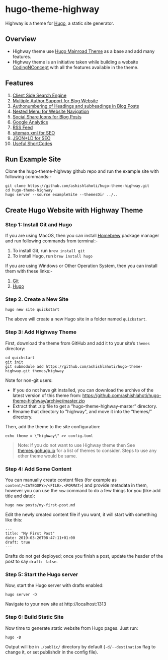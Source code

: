 # hugo-theme-highway
Highway is a theme for [Hugo](https://gohugo.io/), a static site generator.

## Overview
* Highway theme use [Hugo Mainroad Theme](https://themes.gohugo.io/mainroad/) as a base and add many features.
* Highway theme is an initiative taken while building a website [CodingNConcept](https://codingnconcepts.com/) with all the features available in the theme.

## Features
1. [Client Side Search Engine](https://codingnconcepts.com/hugo/client-side-search-engine-hugo/)
2. [Multiple Author Support for Blog Website](https://codingnconcepts.com/hugo/multiple-authors-hugo/)
3. [Authonumbering of Headings and subheadings in Blog Posts](https://codingnconcepts.com/hugo/auto-number-headings-hugo/)
4. [Nested Menu for Website Navigation](https://codingnconcepts.com/hugo/nested-menu-hugo/)
5. [Social Share Icons for Blog Posts](https://codingnconcepts.com/hugo/social-icons-hugo/)
6. [Google Analytics](https://codingnconcepts.com/hugo/custom-google-analytics-hugo/)
7. [RSS Feed](https://codingnconcepts.com/hugo/custom-rss-feed-hugo/)
8. [sitemap.xml for SEO](https://codingnconcepts.com/hugo/sitemap-hugo/)
9. [JSON+LD for SEO](https://codingnconcepts.com/hugo/structure-data-json-ld-hugo/)
10. [Useful ShortCodes](https://codingnconcepts.com/hugo/custom-shortcode-hugo/)

## Run Example Site

Clone the hugo-theme-highway github repo and run the example site with following commands:-
```
git clone https://github.com/ashishlahoti/hugo-theme-highway.git
cd hugo-theme-highway
hugo server --source exampleSite --themesDir ../..
```

## Create Hugo Website with Highway Theme
### Step 1: Install Git and Hugo
If you are using MacOS, then you can install [Homebrew](https://brew.sh/) package manager and run following commands from terminal:-
1. To install Git, run  `brew install git`
2. To install Hugo, run `brew install hugo`

If you are using Windows or Other Operation System, then you can install them with these links:-
1. [Git](https://git-scm.com/downloads)
2. [Hugo](https://gohugo.io/getting-started/installing) 

### Step 2. Create a New Site
```
hugo new site quickstart
```
The above will create a new Hugo site in a folder named `quickstart`.

### Step 3: Add Highway Theme
First, download the theme from GitHub and add it to your site’s `themes` directory:

```
cd quickstart
git init
git submodule add https://github.com/ashishlahoti/hugo-theme-highway.git themes/highway
```

Note for non-git users:

* If you do not have git installed, you can download the archive of the latest version of this theme from: https://github.com/ashishlahoti/hugo-theme-highway/archive/master.zip
* Extract that .zip file to get a “hugo-theme-highway-master” directory.
* Rename that directory to "highway", and move it into the “themes/” directory.

Then, add the theme to the site configuration:

```
echo theme = \"highway\" >> config.toml
```

>Note: If you do not want to use Highway theme then See [themes.gohugo.io](https://themes.gohugo.io/) for a list of themes to consider. Steps to use any other theme would be same.

### Step 4: Add Some Content 
You can manually create content files (for example as `content/<CATEGORY>/<FILE>.<FORMAT>`) and provide metadata in them, however you can use the `new` command to do a few things for you (like add title and date):

```
hugo new posts/my-first-post.md
```

Edit the newly created content file if you want, it will start with something like this:

```
---
title: "My First Post"
date: 2019-03-26T08:47:11+01:00
draft: true
---
```

Drafts do not get deployed; once you finish a post, update the header of the post to say `draft: false`.

### Step 5: Start the Hugo server 
Now, start the Hugo server with drafts enabled:
```
hugo server -D
```
Navigate to your new site at http://localhost:1313

### Step 6: Build Static Site
Now time to generate static website from Hugo pages. Just run:
```
hugo -D
```
Output will be in `./public/` directory by default (`-d/--destination` flag to change it, or set publishdir in the config file).




